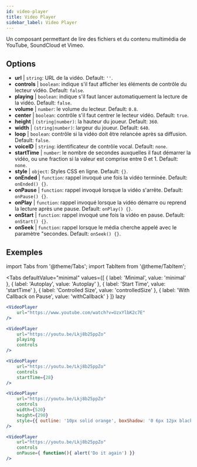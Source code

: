 ```yaml
---
id: video-player
title: Video Player
sidebar_label: Video Player
---
```


Un composant permettant de lire des fichiers et du contenu multimédia de YouTube, SoundCloud et Vimeo.

## Options

* __url__ | `string`: URL de la vidéo. Default: `''`.
* __controls__ | `boolean`: indique s'il faut afficher les éléments de contrôle du lecteur vidéo. Default: `false`.
* __playing__ | `boolean`: indique s'il faut lancer automatiquement la lecture de la vidéo. Default: `false`.
* __volume__ | `number`: le volume du lecteur. Default: `0.8`.
* __center__ | `boolean`: contrôle s'il faut centrer le lecteur vidéo. Default: `true`.
* __height__ | `(string|number)`: la hauteur du joueur. Default: `360`.
* __width__ | `(string|number)`: largeur du joueur. Default: `640`.
* __loop__ | `boolean`: contrôle si la vidéo doit être relancée après sa diffusion. Default: `false`.
* __voiceID__ | `string`: identificateur de contrôle vocal. Default: `none`.
* __startTime__ | `number`: le nombre de secondes auxquelles il faut démarrer la vidéo, ou une fraction si la valeur est comprise entre 0 et 1. Default: `none`.
* __style__ | `object`: Styles CSS en ligne. Default: `{}`.
* __onEnded__ | `function`: rappel invoqué une fois la vidéo terminée. Default: `onEnded() {}`.
* __onPause__ | `function`: rappel invoqué lorsque la vidéo s'arrête. Default: `onPause() {}`.
* __onPlay__ | `function`: rappel invoqué lorsque la vidéo démarre ou reprend la lecture après une pause. Default: `onPlay() {}`.
* __onStart__ | `function`: rappel invoqué une fois la vidéo en pause. Default: `onStart() {}`.
* __onSeek__ | `function`: rappel lorsque le média cherche appelé avec le paramètre "secondes. Default: `onSeek() {}`.


## Exemples

import Tabs from '@theme/Tabs';
import TabItem from '@theme/TabItem';

<Tabs
    defaultValue="minimal"
    values={[
        { label: 'Minimal', value: 'minimal' },
        { label: 'Autoplay', value: 'Autoplay' },
        { label: 'Start Time', value: 'startTime' },
        { label: 'Controlled Size', value: 'controlledSize' },
        { label: 'With Callback on Pause', value: 'withCallback' }
    ]}
    lazy
>
<TabItem value="minimal">

```jsx live
<VideoPlayer
    url="https://www.youtube.com/watch?v=UzxYlbK2c7E"
/>
```

</TabItem>

<TabItem value="withStyle">

```jsx live
<VideoPlayer
    url="https://youtu.be/Lkj8b25ppZo"
    playing
    controls
/>
```
</TabItem>

<TabItem value="startTime">

```jsx live
<VideoPlayer
    url="https://youtu.be/Lkj8b25ppZo"
    controls
    startTime={28}
/>
```
</TabItem>


<TabItem value="controlledSize">

```jsx live
<VideoPlayer
    url="https://youtu.be/Lkj8b25ppZo"
    controls
    width={520}
    height={290}
    style={{ outline: '10px solid orange', boxShadow: '0 6px 12px black'}}
/>
```
</TabItem>


<TabItem value="withCallback">

```jsx live
<VideoPlayer
    url="https://youtu.be/Lkj8b25ppZo"
    controls
    onPause={ function(){ alert('Do it again') }}
/>
```
</TabItem>

</Tabs>



